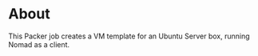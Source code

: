 # About

This Packer job creates a VM template for an Ubuntu Server box, running Nomad as a client.
